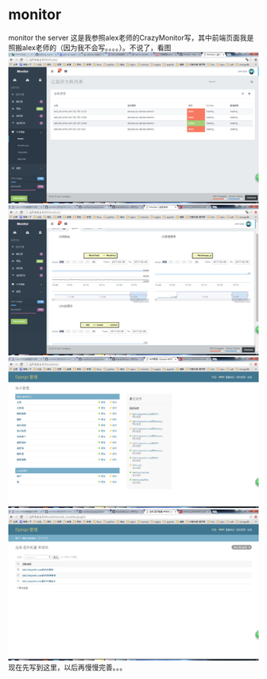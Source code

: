 # monitor
monitor the server
这是我参照alex老师的CrazyMonitor写，其中前端页面我是照搬alex老师的（因为我不会写。。。。）。不说了，看图
![image](https://github.com/yubinhong/monitor/raw/master/static/img/1.png)
![image](https://github.com/yubinhong/monitor/raw/master/static/img/2.png)
![image](https://github.com/yubinhong/monitor/raw/master/static/img/4.png)
![image](https://github.com/yubinhong/monitor/raw/master/static/img/3.png)
现在先写到这里，以后再慢慢完善。。。

